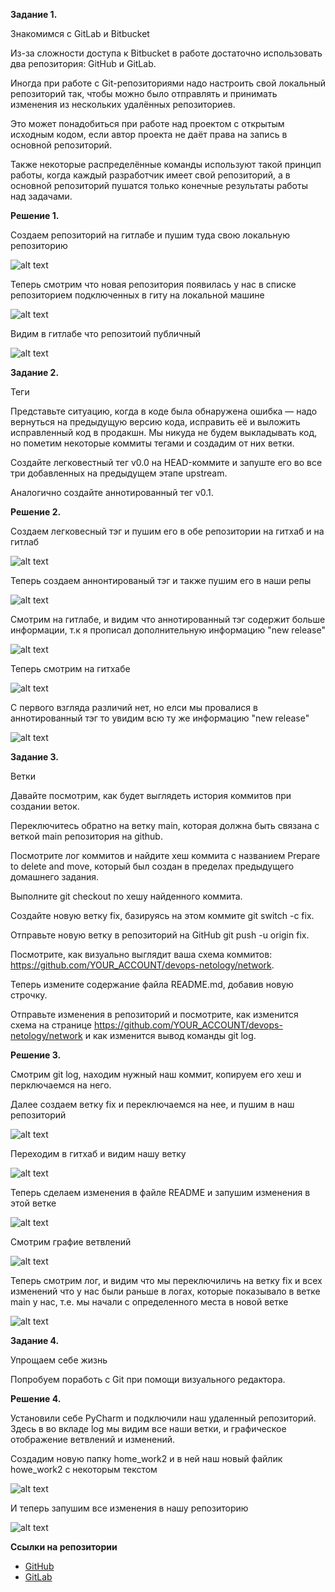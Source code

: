 **Задание 1.**

Знакомимся с GitLab и Bitbucket

Из-за сложности доступа к Bitbucket в работе достаточно использовать два репозитория: GitHub и GitLab.


Иногда при работе с Git-репозиториями надо настроить свой локальный репозиторий так, чтобы можно было отправлять и принимать изменения из нескольких удалённых репозиториев.


Это может понадобиться при работе над проектом с открытым исходным кодом, если автор проекта не даёт права на запись в основной репозиторий.


Также некоторые распределённые команды используют такой принцип работы, когда каждый разработчик имеет свой репозиторий, а в основной репозиторий пушатся только конечные результаты работы над задачами.



**Решение 1.**

Создаем репозиторий на гитлабе и пушим туда свою локальную репозиторию

![alt text](https://github.com/mezhibo/devops-netology/blob/22bc4f67f7c8ad613fdf307632b76b1485ab24df/IMG2/1.jpg)


Теперь смотрим что новая репозитория появилась у нас в списке репозиторием подключенных в гиту на локальной машине 

![alt text](https://github.com/mezhibo/devops-netology/blob/22bc4f67f7c8ad613fdf307632b76b1485ab24df/IMG2/2.jpg)


Видим в гитлабе что репозитоий публичный

![alt text](https://github.com/mezhibo/devops-netology/blob/22bc4f67f7c8ad613fdf307632b76b1485ab24df/IMG2/3.jpg)



**Задание 2.**

Теги

Представьте ситуацию, когда в коде была обнаружена ошибка — надо вернуться на предыдущую версию кода, исправить её и выложить исправленный код в продакшн. Мы никуда не будем выкладывать код, но пометим некоторые коммиты тегами и создадим от них ветки.

Создайте легковестный тег v0.0 на HEAD-коммите и запуште его во все три добавленных на предыдущем этапе upstream.

Аналогично создайте аннотированный тег v0.1.



**Решение 2.**

Создаем легковесный тэг и пушим его в обе репозитории на гитхаб и на гитлаб

![alt text](https://github.com/mezhibo/devops-netology/blob/22bc4f67f7c8ad613fdf307632b76b1485ab24df/IMG2/4.jpg)

Теперь создаем аннонтированый тэг и также пушим его в наши репы

![alt text](https://github.com/mezhibo/devops-netology/blob/22bc4f67f7c8ad613fdf307632b76b1485ab24df/IMG2/5.jpg)


Смотрим на гитлабе, и видим что аннотированный тэг содержит больше информации, т.к я прописал дополнительную информацию "new release"

![alt text](https://github.com/mezhibo/devops-netology/blob/22bc4f67f7c8ad613fdf307632b76b1485ab24df/IMG2/6.jpg)


Теперь смотрим на гитхабе

![alt text](https://github.com/mezhibo/devops-netology/blob/22bc4f67f7c8ad613fdf307632b76b1485ab24df/IMG2/7.jpg)


С первого взгляда различий нет, но елси мы провалися в аннотированный тэг то увидим всю ту же информацию "new release"

![alt text](https://github.com/mezhibo/devops-netology/blob/22bc4f67f7c8ad613fdf307632b76b1485ab24df/IMG2/8.jpg)




**Задание 3.**

Ветки

Давайте посмотрим, как будет выглядеть история коммитов при создании веток.

Переключитесь обратно на ветку main, которая должна быть связана с веткой main репозитория на github.

Посмотрите лог коммитов и найдите хеш коммита с названием Prepare to delete and move, который был создан в пределах предыдущего домашнего задания.

Выполните git checkout по хешу найденного коммита.

Создайте новую ветку fix, базируясь на этом коммите git switch -c fix.

Отправьте новую ветку в репозиторий на GitHub git push -u origin fix.

Посмотрите, как визуально выглядит ваша схема коммитов: https://github.com/YOUR_ACCOUNT/devops-netology/network.

Теперь измените содержание файла README.md, добавив новую строчку.

Отправьте изменения в репозиторий и посмотрите, как изменится схема на странице https://github.com/YOUR_ACCOUNT/devops-netology/network и как изменится вывод команды git log.




**Решение 3.**

Смотрим git log, находим нужный наш коммит, копируем его хеш и перключаемся на него.

Далее создаем ветку fix и переключаемся на нее, и пушим в наш репозиторий


![alt text](https://github.com/mezhibo/devops-netology/blob/22bc4f67f7c8ad613fdf307632b76b1485ab24df/IMG2/9.jpg)


Переходим в гитхаб и видим нашу ветку


![alt text](https://github.com/mezhibo/devops-netology/blob/22bc4f67f7c8ad613fdf307632b76b1485ab24df/IMG2/10.jpg)


Теперь сделаем изменения в файле README и запушим изменения в этой ветке


![alt text](https://github.com/mezhibo/devops-netology/blob/22bc4f67f7c8ad613fdf307632b76b1485ab24df/IMG2/11.jpg)


Смотрим графие ветвлений 

![alt text](https://github.com/mezhibo/devops-netology/blob/22bc4f67f7c8ad613fdf307632b76b1485ab24df/IMG2/12.jpg)


Теперь смотрим лог, и видим что мы переключиличь на ветку fix и всех изменений что у нас были раньше в логах, которые показывало в ветке main у нас, т.е. мы начали с определенного места в новой ветке

![alt text](https://github.com/mezhibo/devops-netology/blob/22bc4f67f7c8ad613fdf307632b76b1485ab24df/IMG2/13.jpg)



**Задание 4.**

Упрощаем себе жизнь

Попробуем поработь с Git при помощи визуального редактора.


**Решение 4.**

Установили себе PyCharm и подключили наш удаленный репозиторий. Здесь в во вкладе log мы видим все наши ветки, и графическое отображение ветвлений и изменений.

Создадим новую папку home_work2 и в ней наш новый файлик howe_work2 с некоторым текстом

![alt text](https://github.com/mezhibo/devops-netology/blob/22bc4f67f7c8ad613fdf307632b76b1485ab24df/IMG2/14.jpg)


И теперь запушим все изменения в нашу репозиторию

![alt text](https://github.com/mezhibo/devops-netology/blob/22bc4f67f7c8ad613fdf307632b76b1485ab24df/IMG2/15.jpg)




**Ссылки на репозитории**

- [GitHub](https://github.com/mezhibo/devops-netology.git)
- [GitLab](https://gitlab.com/mezhibo/devops-netology.git)













